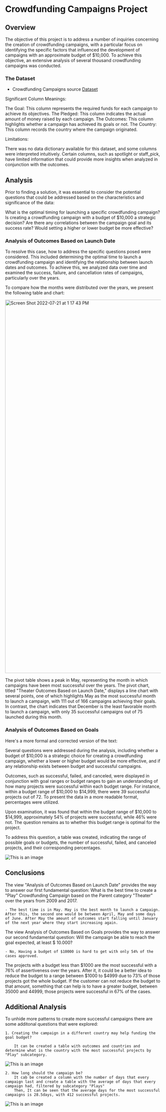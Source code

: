 # Crowdfunding Campaigns Project
## Overview


The objective of this project is to address a number of inquiries concerning the creation of crowdfunding campaigns, with a particular focus on identifying the specific factors that influenced the development of campaigns with an approximate budget of $10,000. To achieve this objective, an extensive analysis of several thousand crowdfunding campaigns was conducted.

### The Dataset 

- Crowdfunding Campaigns source [Dataset](
https://raw.githubusercontent.com/lindaperez/kickstarter_analysis/main/data.csv)

Significant Column Meanings:

The Goal: This column represents the required funds for each campaign to achieve its objectives.
The Pledged: This column indicates the actual amount of money raised by each campaign.
The Outcomes: This column highlights whether a campaign has achieved its goals or not.
The Country: This column records the country where the campaign originated.

Limitations:

There was no data dictionary available for this dataset, and some columns were interpreted intuitively.
Certain columns, such as spotlight or staff_pick, have limited information that could provide more insights when analyzed in conjunction with the outcomes.


## Analysis

Prior to finding a solution, it was essential to consider the potential questions that could be addressed based on the characteristics and significance of the data:

What is the optimal timing for launching a specific crowdfunding campaign?
Is creating a crowdfunding campaign with a budget of $10,000 a strategic decision? Are there any correlations between the campaign goal and its success rate? Would setting a higher or lower budget be more effective?


### Analysis of Outcomes Based on Launch Date

To resolve this case,  how to address the specific questions posed were considered. This included determining the optimal time to launch a crowdfunding campaign and identifying the relationship between launch dates and outcomes. To achieve this, we analyzed data over time and examined the success, failure, and cancellation rates of campaigns, particularly over the years.

To compare how the months were distributed over the years, we present the following table and chart:

<img width="1205" alt="Screen Shot 2022-07-21 at 1 17 43 PM" src="https://user-images.githubusercontent.com/1729991/180308205-2d2e4cfc-5571-4c0e-b51f-e0315fdcad93.png">

The pivot table shows a peak in May, representing the month in which campaigns have been most successful over the years.
The pivot chart, titled "Theater Outcomes Based on Launch Date," displays a line chart with several points, one of which highlights May as the most successful month to launch a campaign, with 111 out of 166 campaigns achieving their goals. In contrast, the chart indicates that December is the least favorable month to launch a campaign, with only 35 successful campaigns out of 75 launched during this month.


### Analysis of Outcomes Based on Goals



Here's a more formal and corrected version of the text:

Several questions were addressed during the analysis, including whether a budget of $10,000 is a strategic choice for creating a crowdfunding campaign, whether a lower or higher budget would be more effective, and if any relationship exists between budget and successful campaigns.

Outcomes, such as successful, failed, and canceled, were displayed in conjunction with goal ranges or budget ranges to gain an understanding of how many projects were successful within each budget range. For instance, within a budget range of $10,000 to $14,999, there were 39 successful projects out of 72. To present the data in a more readable format, percentages were utilized.

Upon examination, it was found that within the budget range of $10,000 to $14,999, approximately 54% of projects were successful, while 46% were not. The question remains as to whether this budget range is optimal for the project.

To address this question, a table was created, indicating the range of possible goals or budgets, the number of successful, failed, and canceled projects, and their corresponding percentages.


![This is an image](https://github.com/lindaperez/kickstarter-analysis/blob/main/Resources/Outcomes_vs_Goals.png)


## Conclusions


The view "Analysis of Outcomes Based on Launch Date" provides the way to answer our first fundamental question: What is the best time to create a "Play" Crowdfunding Campaign based on the Parent category "Theater" over the years from 2009 and 2017. 

	- The best time is in May. May is the best month to launch a Campaign. After this, the second one would be between April, May and some days of June. After May the amount of outcomes start falling until January of the next year where they start increasing again. 

	
The view Analysis of Outcomes Based on Goals provides the way to answer our second fundamental question: Will the campaign be able to reach the goal expected, at least $ 10.000? 

	- No, Having a budget of $10000 is hard to get with only 54% of the cases approved.

The projects with a budget less than $1000 are the most successful with a 76% of assertiveness over the years. After it, it could be a better idea to reduce the budget to a range between $1000 to $4999 due to 73% of those projects got the whole budget. If the customer can not reduce the budget to that amount, something that can help is to have a greater budget, between 35000 and 44999, those projects were successful in 67% of the cases.

## Additional Analysis

To unhide more patterns to create more successful campaigns there are some additonal questions that were explored:

	1. Creating the campaign in a different country may help funding the goal budget?

		It can be created a table with outcomes and countries and determine what is the country with the most successful projects by "Play" subcategory.

![This is an image](https://github.com/lindaperez/kickstarter-analysis/blob/main/Resources/Outcomes_by_Country.png)


	2. How long should the campaign be? 
		It cab be created a column with the number of days that every campaign last and create a table with the average of days that every campaign had, filtered by subcategory "Plays"  
		Then, It can be seen that the average days for the most successful campaigns is 28.5days, with 412 successful projects.
		
![This is an image](https://github.com/lindaperez/kickstarter-analysis/blob/main/Resources/Size_by_Outcomes_Country.png)
